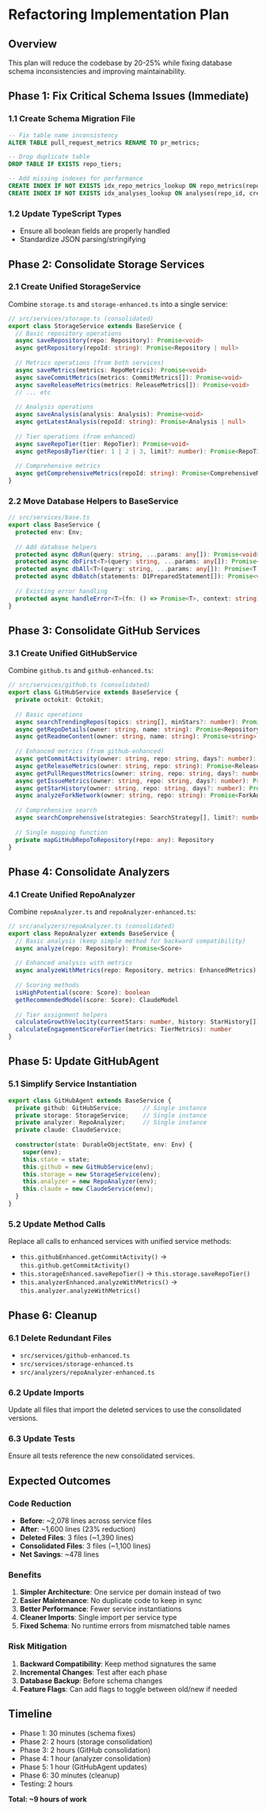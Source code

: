 # Refactoring Implementation Plan

## Overview
This plan will reduce the codebase by 20-25% while fixing database schema inconsistencies and improving maintainability.

## Phase 1: Fix Critical Schema Issues (Immediate)

### 1.1 Create Schema Migration File
```sql
-- Fix table name inconsistency
ALTER TABLE pull_request_metrics RENAME TO pr_metrics;

-- Drop duplicate table
DROP TABLE IF EXISTS repo_tiers;

-- Add missing indexes for performance
CREATE INDEX IF NOT EXISTS idx_repo_metrics_lookup ON repo_metrics(repo_id, recorded_at DESC);
CREATE INDEX IF NOT EXISTS idx_analyses_lookup ON analyses(repo_id, created_at DESC);
```

### 1.2 Update TypeScript Types
- Ensure all boolean fields are properly handled
- Standardize JSON parsing/stringifying

## Phase 2: Consolidate Storage Services

### 2.1 Create Unified StorageService
Combine `storage.ts` and `storage-enhanced.ts` into a single service:

```typescript
// src/services/storage.ts (consolidated)
export class StorageService extends BaseService {
  // Basic repository operations
  async saveRepository(repo: Repository): Promise<void>
  async getRepository(repoId: string): Promise<Repository | null>
  
  // Metrics operations (from both services)
  async saveMetrics(metrics: RepoMetrics): Promise<void>
  async saveCommitMetrics(metrics: CommitMetrics[]): Promise<void>
  async saveReleaseMetrics(metrics: ReleaseMetrics[]): Promise<void>
  // ... etc
  
  // Analysis operations
  async saveAnalysis(analysis: Analysis): Promise<void>
  async getLatestAnalysis(repoId: string): Promise<Analysis | null>
  
  // Tier operations (from enhanced)
  async saveRepoTier(tier: RepoTier): Promise<void>
  async getReposByTier(tier: 1 | 2 | 3, limit?: number): Promise<RepoTier[]>
  
  // Comprehensive metrics
  async getComprehensiveMetrics(repoId: string): Promise<ComprehensiveMetrics>
}
```

### 2.2 Move Database Helpers to BaseService
```typescript
// src/services/base.ts
export class BaseService {
  protected env: Env;
  
  // Add database helpers
  protected async dbRun(query: string, ...params: any[]): Promise<void>
  protected async dbFirst<T>(query: string, ...params: any[]): Promise<T | null>
  protected async dbAll<T>(query: string, ...params: any[]): Promise<T[]>
  protected async dbBatch(statements: D1PreparedStatement[]): Promise<void>
  
  // Existing error handling
  protected async handleError<T>(fn: () => Promise<T>, context: string): Promise<T>
}
```

## Phase 3: Consolidate GitHub Services

### 3.1 Create Unified GitHubService
Combine `github.ts` and `github-enhanced.ts`:

```typescript
// src/services/github.ts (consolidated)
export class GitHubService extends BaseService {
  private octokit: Octokit;
  
  // Basic operations
  async searchTrendingRepos(topics: string[], minStars?: number): Promise<Repository[]>
  async getRepoDetails(owner: string, name: string): Promise<Repository>
  async getReadmeContent(owner: string, name: string): Promise<string>
  
  // Enhanced metrics (from github-enhanced)
  async getCommitActivity(owner: string, repo: string, days?: number): Promise<CommitMetrics[]>
  async getReleaseMetrics(owner: string, repo: string): Promise<ReleaseMetrics[]>
  async getPullRequestMetrics(owner: string, repo: string, days?: number): Promise<PullRequestMetrics>
  async getIssueMetrics(owner: string, repo: string, days?: number): Promise<IssueMetrics>
  async getStarHistory(owner: string, repo: string, days?: number): Promise<StarHistory[]>
  async analyzeForkNetwork(owner: string, repo: string): Promise<ForkAnalysis>
  
  // Comprehensive search
  async searchComprehensive(strategies: SearchStrategy[], limit?: number): Promise<Repository[]>
  
  // Single mapping function
  private mapGitHubRepoToRepository(repo: any): Repository
}
```

## Phase 4: Consolidate Analyzers

### 4.1 Create Unified RepoAnalyzer
Combine `repoAnalyzer.ts` and `repoAnalyzer-enhanced.ts`:

```typescript
// src/analyzers/repoAnalyzer.ts (consolidated)
export class RepoAnalyzer extends BaseService {
  // Basic analysis (keep simple method for backward compatibility)
  async analyze(repo: Repository): Promise<Score>
  
  // Enhanced analysis with metrics
  async analyzeWithMetrics(repo: Repository, metrics: EnhancedMetrics): Promise<Score>
  
  // Scoring methods
  isHighPotential(score: Score): boolean
  getRecommendedModel(score: Score): ClaudeModel
  
  // Tier assignment helpers
  calculateGrowthVelocity(currentStars: number, history: StarHistory[]): number
  calculateEngagementScoreForTier(metrics: TierMetrics): number
}
```

## Phase 5: Update GitHubAgent

### 5.1 Simplify Service Instantiation
```typescript
export class GitHubAgent extends BaseService {
  private github: GitHubService;      // Single instance
  private storage: StorageService;    // Single instance
  private analyzer: RepoAnalyzer;     // Single instance
  private claude: ClaudeService;
  
  constructor(state: DurableObjectState, env: Env) {
    super(env);
    this.state = state;
    this.github = new GitHubService(env);
    this.storage = new StorageService(env);
    this.analyzer = new RepoAnalyzer(env);
    this.claude = new ClaudeService(env);
  }
}
```

### 5.2 Update Method Calls
Replace all calls to enhanced services with unified service methods:
- `this.githubEnhanced.getCommitActivity()` → `this.github.getCommitActivity()`
- `this.storageEnhanced.saveRepoTier()` → `this.storage.saveRepoTier()`
- `this.analyzerEnhanced.analyzeWithMetrics()` → `this.analyzer.analyzeWithMetrics()`

## Phase 6: Cleanup

### 6.1 Delete Redundant Files
- `src/services/github-enhanced.ts`
- `src/services/storage-enhanced.ts`
- `src/analyzers/repoAnalyzer-enhanced.ts`

### 6.2 Update Imports
Update all files that import the deleted services to use the consolidated versions.

### 6.3 Update Tests
Ensure all tests reference the new consolidated services.

## Expected Outcomes

### Code Reduction
- **Before**: ~2,078 lines across service files
- **After**: ~1,600 lines (23% reduction)
- **Deleted Files**: 3 files (~1,390 lines)
- **Consolidated Files**: 3 files (~1,100 lines)
- **Net Savings**: ~478 lines

### Benefits
1. **Simpler Architecture**: One service per domain instead of two
2. **Easier Maintenance**: No duplicate code to keep in sync
3. **Better Performance**: Fewer service instantiations
4. **Cleaner Imports**: Single import per service type
5. **Fixed Schema**: No runtime errors from mismatched table names

### Risk Mitigation
1. **Backward Compatibility**: Keep method signatures the same
2. **Incremental Changes**: Test after each phase
3. **Database Backup**: Before schema changes
4. **Feature Flags**: Can add flags to toggle between old/new if needed

## Timeline
- Phase 1: 30 minutes (schema fixes)
- Phase 2: 2 hours (storage consolidation)
- Phase 3: 2 hours (GitHub consolidation)
- Phase 4: 1 hour (analyzer consolidation)
- Phase 5: 1 hour (GitHubAgent updates)
- Phase 6: 30 minutes (cleanup)
- Testing: 2 hours

**Total: ~9 hours of work**
